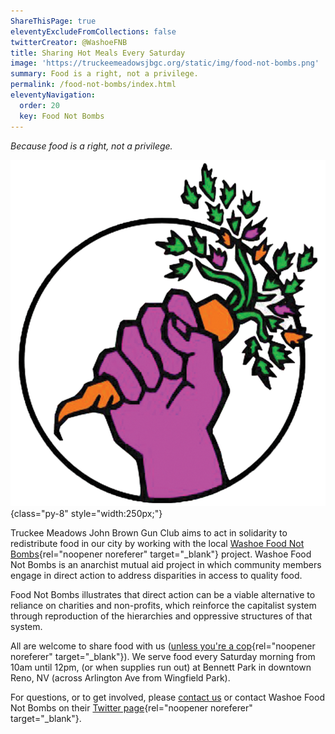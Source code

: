 ```yaml
---
ShareThisPage: true
eleventyExcludeFromCollections: false
twitterCreator: @WashoeFNB
title: Sharing Hot Meals Every Saturday
image: 'https://truckeemeadowsjbgc.org/static/img/food-not-bombs.png'
summary: Food is a right, not a privilege.
permalink: /food-not-bombs/index.html
eleventyNavigation:
  order: 20
  key: Food Not Bombs
---
```

*Because food is a right, not a privilege.*

![](/static/img/food-not-bombs.png){class="py-8" style="width:250px;"}

Truckee Meadows John Brown Gun Club aims to act in solidarity to redistribute food in our city by working with the local [Washoe Food Not Bombs](https://twitter.com/WashoeFNB){rel="noopener noreferer" target="_blank"} project. Washoe Food Not Bombs is an anarchist mutual aid project in which community members engage in direct action to address disparities in access to quality food.

Food Not Bombs illustrates that direct action can be a viable alternative to reliance on charities and non-profits, which reinforce the capitalist system through reproduction of the hierarchies and oppressive structures of that system.

All are welcome to share food with us ([unless you're a cop](http://aworldwithoutpolice.org/){rel="noopener noreferer" target="_blank"}). We serve food every Saturday morning from 10am until 12pm, (or when supplies run out) at Bennett Park in downtown Reno, NV (across Arlington Ave from Wingfield Park).

For questions, or to get involved, please [contact us](/contact/) or contact Washoe Food Not Bombs on their [Twitter page](https://twitter.com/WashoeFNB){rel="noopener noreferer" target="_blank"}.
